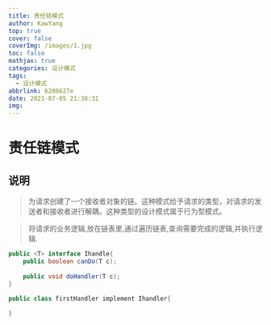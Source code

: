 ```yaml
---
title: 责任链模式
author: KawYang
top: true
cover: false
coverImg: /images/1.jpg
toc: false
mathjax: true
categories: 设计模式
tags:
  - 设计模式
abbrlink: 6208627e
date: 2021-07-05 21:38:31
img:
---
```

# 责任链模式

## 说明

> 为请求创建了一个接收者对象的链。这种模式给予请求的类型，对请求的发送者和接收者进行解耦。这种类型的设计模式属于行为型模式。

> 将请求的业务逻辑,放在链表里,通过遍历链表,查询需要完成的逻辑,并执行逻辑.

```java
public <T> interface Ihandle{
    public boolean canDo(T c);
    
    public void doHandler(T c);
}

public class firstHandler implement Ihandler{
    
}
```


